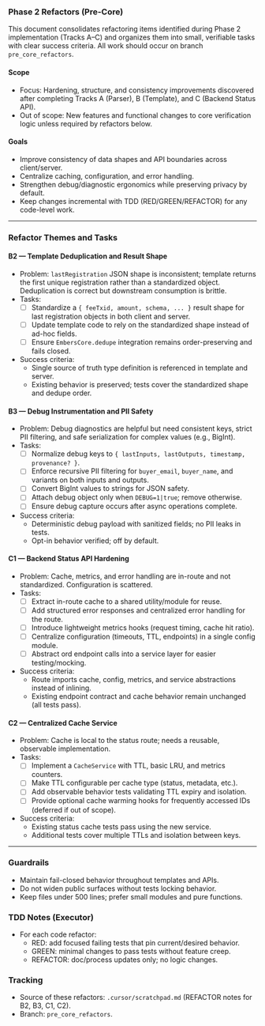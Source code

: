 ### Phase 2 Refactors (Pre-Core)

This document consolidates refactoring items identified during Phase 2 implementation (Tracks A–C) and organizes them into small, verifiable tasks with clear success criteria. All work should occur on branch `pre_core_refactors`.

#### Scope
- Focus: Hardening, structure, and consistency improvements discovered after completing Tracks A (Parser), B (Template), and C (Backend Status API).
- Out of scope: New features and functional changes to core verification logic unless required by refactors below.

#### Goals
- Improve consistency of data shapes and API boundaries across client/server.
- Centralize caching, configuration, and error handling.
- Strengthen debug/diagnostic ergonomics while preserving privacy by default.
- Keep changes incremental with TDD (RED/GREEN/REFACTOR) for any code-level work.

---

### Refactor Themes and Tasks

#### B2 — Template Deduplication and Result Shape
- Problem: `lastRegistration` JSON shape is inconsistent; template returns the first unique registration rather than a standardized object. Deduplication is correct but downstream consumption is brittle.
- Tasks:
  - [ ] Standardize a `{ feeTxid, amount, schema, ... }` result shape for last registration objects in both client and server.
  - [ ] Update template code to rely on the standardized shape instead of ad-hoc fields.
  - [ ] Ensure `EmbersCore.dedupe` integration remains order-preserving and fails closed.
- Success criteria:
  - Single source of truth type definition is referenced in template and server.
  - Existing behavior is preserved; tests cover the standardized shape and dedupe order.

#### B3 — Debug Instrumentation and PII Safety
- Problem: Debug diagnostics are helpful but need consistent keys, strict PII filtering, and safe serialization for complex values (e.g., BigInt).
- Tasks:
  - [ ] Normalize debug keys to `{ lastInputs, lastOutputs, timestamp, provenance? }`.
  - [ ] Enforce recursive PII filtering for `buyer_email`, `buyer_name`, and variants on both inputs and outputs.
  - [ ] Convert BigInt values to strings for JSON safety.
  - [ ] Attach debug object only when `DEBUG=1|true`; remove otherwise.
  - [ ] Ensure debug capture occurs after async operations complete.
- Success criteria:
  - Deterministic debug payload with sanitized fields; no PII leaks in tests.
  - Opt-in behavior verified; off by default.

#### C1 — Backend Status API Hardening
- Problem: Cache, metrics, and error handling are in-route and not standardized. Configuration is scattered.
- Tasks:
  - [ ] Extract in-route cache to a shared utility/module for reuse.
  - [ ] Add structured error responses and centralized error handling for the route.
  - [ ] Introduce lightweight metrics hooks (request timing, cache hit ratio).
  - [ ] Centralize configuration (timeouts, TTL, endpoints) in a single config module.
  - [ ] Abstract ord endpoint calls into a service layer for easier testing/mocking.
- Success criteria:
  - Route imports cache, config, metrics, and service abstractions instead of inlining.
  - Existing endpoint contract and cache behavior remain unchanged (all tests pass).

#### C2 — Centralized Cache Service
- Problem: Cache is local to the status route; needs a reusable, observable implementation.
- Tasks:
  - [ ] Implement a `CacheService` with TTL, basic LRU, and metrics counters.
  - [ ] Make TTL configurable per cache type (status, metadata, etc.).
  - [ ] Add observable behavior tests validating TTL expiry and isolation.
  - [ ] Provide optional cache warming hooks for frequently accessed IDs (deferred if out of scope).
- Success criteria:
  - Existing status cache tests pass using the new service.
  - Additional tests cover multiple TTLs and isolation between keys.

---

### Guardrails
- Maintain fail-closed behavior throughout templates and APIs.
- Do not widen public surfaces without tests locking behavior.
- Keep files under 500 lines; prefer small modules and pure functions.

### TDD Notes (Executor)
- For each code refactor: 
  - RED: add focused failing tests that pin current/desired behavior.
  - GREEN: minimal changes to pass tests without feature creep.
  - REFACTOR: doc/process updates only; no logic changes.

### Tracking
- Source of these refactors: `.cursor/scratchpad.md` (REFACTOR notes for B2, B3, C1, C2).
- Branch: `pre_core_refactors`.


